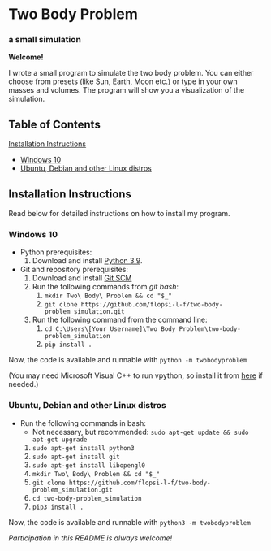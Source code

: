 # Two Body Problem
### a small simulation

**Welcome!**

I wrote a small program to simulate the two body problem. You can either choose from presets (like Sun, Earth, Moon etc.) or type in your own masses and volumes. The program will show you a visualization of the simulation.

## Table of Contents

[Installation Instructions](#installation)  
- [Windows 10](#win10)  
- [Ubuntu, Debian and other Linux distros](#linux)  

<a name="installation"/>

## Installation Instructions

Read below for detailed instructions on how to install my program.

<a name="win10"/>

### Windows 10

- Python prerequisites:
  1. Download and install [Python 3.9](https://www.python.org/downloads/).
- Git and repository prerequisites:
  1. Download and install [Git SCM](https://gitforwindows.org/)
  2. Run the following commands from *git bash*:
      1. `mkdir Two\ Body\ Problem && cd "$_"`
      2. `git clone https://github.com/flopsi-l-f/two-body-problem_simulation.git`
  3. Run the following command from the command line:
      1. `cd C:\Users\[Your Username]\Two Body Problem\two-body-problem_simulation`
      2. `pip install .`

Now, the code is available and runnable with `python -m twobodyproblem`

(You may need Microsoft Visual C++ to run vpython, so install it from [here](https://visualstudio.microsoft.com/visual-cpp-build-tools/) if needed.)

<a name="linux"/>

### Ubuntu, Debian and other Linux distros

- Run the following commands in bash:
  - Not necessary, but recommended: `sudo apt-get update && sudo apt-get upgrade`
  1. `sudo apt-get install python3`
  2. `sudo apt-get install git`
  3. `sudo apt-get install libopengl0`
  4. `mkdir Two\ Body\ Problem && cd "$_"`
  5. `git clone https://github.com/flopsi-l-f/two-body-problem_simulation.git`
  6. `cd two-body-problem_simulation`
  7. `pip3 install .`

Now, the code is available and runnable with `python3 -m twobodyproblem`

*Participation in this README is always welcome!*
